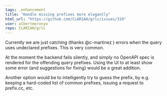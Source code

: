 ```yaml
---
tags: ,enhancement
title: "Handle missing prefixes more elegantly"
html_url: "https://github.com/CLARIAH/grlc/issues/319"
user: albertmeronyo
repo: CLARIAH/grlc
---
```


Currently we are just catching (thanks @c-martinez ) errors when the query uses undeclared prefixes. This is very common.

At the moment the backend fails silently, and simply no OpenAPI spec is rendered for the offending query prefixes. Using the UI to at least show some error (and suggestions for fixing) would be a great addition.

Another option would be to intelligently try to guess the prefix, by e.g. keeping a hard-coded list of common prefixes, issuing a request to prefix.cc, etc.